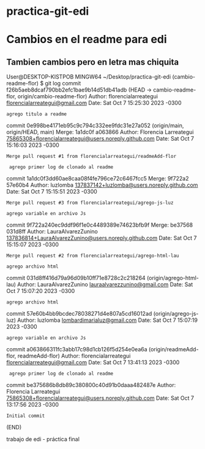 
# practica-git-edi

# Cambios en el readme para edi
## Tambien cambios pero en letra mas chiquita 

User@DESKTOP-KISTPOB MINGW64 ~/Desktop/practica-git-edi (cambio-readme-flor)
$ git log
commit f26b5aeb8dcaf790bb2efc1bae9b14d51db41adb (HEAD -> cambio-readme-flor, origin/cambio-readme-flor)
Author: florencialarreategui <florencialarreategui@gmail.com>
Date:   Sat Oct 7 15:25:30 2023 -0300

    agrego titulo a readme

commit 0e998be4171eb95c9c794c332ee9fdc31e27a052 (origin/main, origin/HEAD, main)
Merge: 1a1dc0f a063866
Author: Florencia Larreategui <75865308+florencialarreategui@users.noreply.github.com>
Date:   Sat Oct 7 15:16:03 2023 -0300

    Merge pull request #1 from florencialarreategui/readmeAdd-flor

     agrego primer log de clonado al readme

commit 1a1dc0f3dd60ae8caa08f4fe796ce72c6467fcc5
Merge: 9f722a2 57e60b4
Author: luzlomba <137837142+luzlomba@users.noreply.github.com>
Date:   Sat Oct 7 15:15:51 2023 -0300

    Merge pull request #3 from florencialarreategui/agrego-js-luz

    agrego variable en archivo Js

commit 9f722a240ec9ddf96f1e0c4489389e74623bfb9f
Merge: be37568 031d8ff
Author: LauraAlvarezZunino <137836814+LauraAlvarezZunino@users.noreply.github.com>
Date:   Sat Oct 7 15:15:07 2023 -0300

    Merge pull request #2 from florencialarreategui/agrego-html-lau

    agrego archivo html

commit 031d8ff416d79a96d09b10ff71e8728c2c218264 (origin/agrego-html-lau)
Author: LauraAlvarezZunino <lauraalvarezzunino@gmail.com>
Date:   Sat Oct 7 15:07:20 2023 -0300

    agrego archivo html

commit 57e60b4bb9bcdec78038271d4e807a5cd16012ad (origin/agrego-js-luz)
Author: luzlomba <lombardimarialuz@gmail.com>
Date:   Sat Oct 7 15:07:19 2023 -0300

    agrego variable en archivo Js

commit a063866311fc3abb17c98d1cb126f5d254e0ea6a (origin/readmeAdd-flor, readmeAdd-flor)
Author: florencialarreategui <florencialarreategui@gmail.com>
Date:   Sat Oct 7 13:41:13 2023 -0300

     agrego primer log de clonado al readme

commit be375686b8db89c380800c40d91b0daaa482487e
Author: Florencia Larreategui <75865308+florencialarreategui@users.noreply.github.com>
Date:   Sat Oct 7 13:17:56 2023 -0300

    Initial commit
(END)



trabajo de edi - práctica final